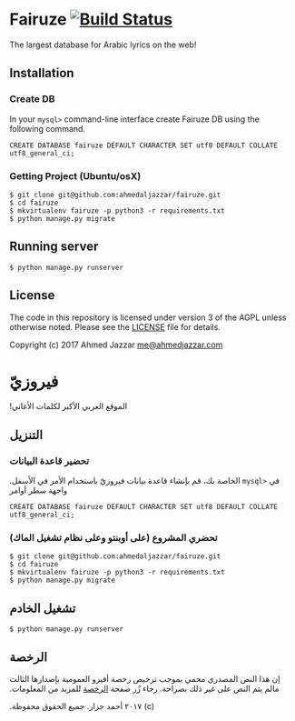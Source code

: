 # Fairuze [![Build Status](https://travis-ci.org/ahmedaljazzar/fairuze.svg?branch=master)](https://travis-ci.org/ahmedaljazzar/fairuze)
The largest database for Arabic lyrics on the web!

## Installation
### Create DB
In your `mysql>` command-line interface create Fairuze DB using the following command. 
```mysql
CREATE DATABASE fairuze DEFAULT CHARACTER SET utf8 DEFAULT COLLATE utf8_general_ci;
```

### Getting Project (Ubuntu/osX)
```shell
$ git clone git@github.com:ahmedaljazzar/fairuze.git 
$ cd fairuze
$ mkvirtualenv fairuze -p python3 -r requirements.txt
$ python manage.py migrate
```

## Running server
```shell
$ python manage.py runserver 
```

## License
The code in this repository is licensed under version 3 of the AGPL unless otherwise noted. Please see the [LICENSE](https://github.com/ahmedaljazzar/fairuze/blob/master/LICENSE) file for details.

Copyright (c) 2017 Ahmed Jazzar <me@ahmedjazzar.com>




# فيروزيّ
الموقع العربي الأكبر لكلمات الأغاني!‏

## التنزيل
### تحضير قاعدة البيانات
 الخاصة بك، قم بإنشاء قاعدة بيانات فيروزيّ باستخدام الأمر في الأسفل.‏ `mysql>` في واجهة سطر أوامر 

```mysql
CREATE DATABASE fairuze DEFAULT CHARACTER SET utf8 DEFAULT COLLATE utf8_general_ci;
```

### تحضري المشروع (على أوبنتو وعلى نظام تشغيل الماك)‏
```shell
$ git clone git@github.com:ahmedaljazzar/fairuze.git 
$ cd fairuze
$ mkvirtualenv fairuze -p python3 -r requirements.txt
$ python manage.py migrate
```

## تشغيل الخادم
```shell
$ python manage.py runserver 
```
## الرخصة

إن هذا النص المصدري محمي بموجب ترخيص رخصة أفيرو العمومية بإصدارها الثالث مالم يتم النص على غير ذلك بصراحة. رجاء زُر صفحة [الرخصة](https://github.com/ahmedaljazzar/fairuze/blob/master/LICENSE) للمزيد من المعلومات.‏

٢٠١٧ أحمد جزار. جميع الحقوق محفوظة.‏ (c) 
